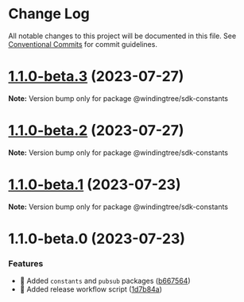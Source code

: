 # Change Log

All notable changes to this project will be documented in this file.
See [Conventional Commits](https://conventionalcommits.org) for commit guidelines.

# [1.1.0-beta.3](https://github.com/windingtree/sdk/compare/@windingtree/sdk-constants@1.1.0-beta.2...@windingtree/sdk-constants@1.1.0-beta.3) (2023-07-27)

**Note:** Version bump only for package @windingtree/sdk-constants





# [1.1.0-beta.2](https://github.com/windingtree/sdk/compare/@windingtree/sdk-constants@1.1.0-beta.1...@windingtree/sdk-constants@1.1.0-beta.2) (2023-07-27)

**Note:** Version bump only for package @windingtree/sdk-constants





# [1.1.0-beta.1](https://github.com/windingtree/sdk/compare/@windingtree/sdk-constants@1.1.0-beta.0...@windingtree/sdk-constants@1.1.0-beta.1) (2023-07-23)

**Note:** Version bump only for package @windingtree/sdk-constants

# 1.1.0-beta.0 (2023-07-23)

### Features

- 🎸 Added `constants` and `pubsub` packages ([b667564](https://github.com/windingtree/sdk/commit/b667564a6ef4c20f35d2998c05c99a292724413a))
- 🎸 Added release workflow script ([1d7b84a](https://github.com/windingtree/sdk/commit/1d7b84a3623848c449522c0bb2af2c5f114c8a0a))
